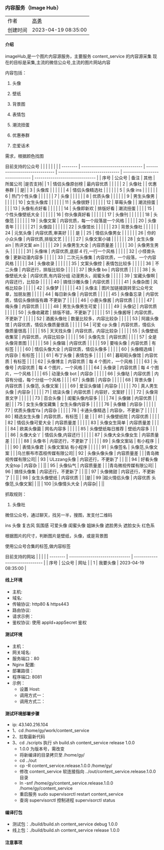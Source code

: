 ### 内容服务（Image Hub）

|          |                                 |
| -------- | ------------------------------- |
| 作者     | [高勇](mailto:gaoyong06@qq.com) |
| 创建时间 | 2023-04-19 08:35:00             |

#### 介绍

imageHub,是一个图片内容源服务，主要服务 content_service 的内容源采集 现在的目标是采集,主流的微信公众号,主流的图片网站内容

内容包括：

1. 头像
2. 壁纸
3. 背景图
4. 表情包

5. 潮流扭蛋
6. 优惠券群
7. 恋爱话术

需求，根据颜色找图

目前支持的公众号
| | | | | | |
| -------- | ------------------------------- | ------------------------------- | ------------------------------- | ------------------------------- | ------------------------------- |
| 序号 | 公众号 | 备注 | 其他 | 所属公司 |是否支持|
| 1 | 情侣头像原创榜 | 最内容优质 | | |  |
| 2 | 头像社 | | 优惠券群 | | 是|
| 3 | 头像库 | | | | |
| 4 | 情侣头像精选社 | | | | |
| 5 | 头像 ins | | | | |
| 6 | 热门个性头像 | | | | |
| 7 | 头像 | | | | |
| 8 | 优质头像 | | | | |
| 9 | 男生头像男 | | | | |
| 10 | 女生头像库 | | | | |
| 11 | 头像很野 | | | | |
| 12 | 草莓头像 | | 潮流扭蛋 | | |
| 13 | 头像有点好看 | | | | |
| 14 | 头像即新欢 | 排版好看 | 潮流扭蛋 | | |
| 15 | 个性头像壁纸大全 | | | | |
| 16 | 你头像真好看 | | | | |
| 17 | 头像刊 | | | | |
| 18 | 头像范 | | | | |
| 19 | 头像文案 | 内容优质，每一个段落是一个风格 | | | |
| 20 | 头像青年 | | | | |
| 21 | 头像园 | | | | |
| 22 | 头像馆长 | | | | |
| 23 | 背景头像社 | | | | |
| 24 | 元気头像 | 内容优质,审美好 | | | 是 |
| 25 | 情侣头像男女 | | | | |
| 26 | 你的小众头像 | 内容优质,排版文艺 | | | |
| 27 | 头像文案小铺 | | | | |
| 28 | 女生头像 ain | 热评文案 ain | | | |
| 29 | 头像男生大全 | 内容质量差 | | | |
| 30 | 头像男生男头 | | | | |
| 31 | 头像味 | 内容优质,底部 4 行,一行一个风格 | | | |
| 32 | 小怪兽头像 | 更新动漫内容多 | | | |
| 33 | 二次元头像集 | 内容优质，一个段落，一个内容风格 | | | |
| 34 | 头像收录 | | | | |
| 35 | 文案头像控 | 表情包比较多 | | | |
| 36 | 不二头像 | 内容还行，排版比较杂 | | | |
| 37 | 换头像 bo | 内容优质 | | | |
| 38 | 头像壁纸大全 | 内容优质,有内容分组 动漫男头，闺蜜头像 | | | |
| 39 | 宝藏头像啊 | 内容还行，比较杂 | | | |
| 40 | 搞怪沙雕头像 | 内容优质 | | | |
| 41 | 头像杂图 | 风格比较杂 | | | |
| 42 | 头像梦 | | | | |
| 43 | 头像主 | 图片加链接跳转至公众号文章，加朋友圈 | | | |
| 44 | 每日新头像 | 内容优质 | | | |
| 45 | 头像备忘录 | 内容优质，情侣头像排版有趣 不更新了 | | | |
| 46 | 小鹿头像酱 | 内容优质 | | | |
| 47 | 梅头像 | 内容优质 | | | |
| 48 | 男生头像男生可爱 | | | | |
| 49 | 头像记 | 内容优质 | | | |
| 50 | 头像收藏君 | 排版不错，不更新了 | | | |
| 51 | 头像酱呀 | 内容优质，不更新了 | | | |
| 52 | 酒酱头像社 | 数量比较多，内容比较杂 | | | |
| 53 | 阿晨头像馆 | 内容优质，情侣头像质量很高 | | | |
| 54 | 可爱 cp 头像 | 内容优质，情侣头像质量很高 | | | |
| 55 | 天天找头像 | 内容优质，内容比较杂 | | | |
| 55 | 头像壁纸收集官 | 内容优质，内容比较杂 | | | |
| 56 | 头像先生 | 内容优质| | | |
| 57 | 全是头像背景图 | | | | |
| 58 | 头像辑 | 内容优质 | | | |
| 59 | 要啥头像 | 内容优质 | 有标签 | | |
| 60 | 情侣头像大全 | 内容优质，情侣头像多 | | | |
| 60 | 头像精选缉 | 内容杂 | 有标签 | | |
| 61 | 布丁头像 | 表情包多 | | | |
| 61 | 暮昭昭头像馆 | 内容优质 | 有标签 | | |
| 62 | 头像博主 | 内容优质 | 每 4 个图片，一个风格 | | |
| 63 | 头像号 | 内容优质 | 每 4 个图片，一个风格 | | |
| 64 | 头像录 | 内容优质 | 每 4 个图片，一个风格 | | |
| 65 | 动漫头像 bot | 内容杂 | | | |
| 66 | 头像哒 | 内容优质 | 内容有分组，每个分组一个风格 | | |
| 67 | 头像鹅 | 内容杂 | | | |
| 68 | 背景头像 | 内容优质 | 头像范, 头像文案 | | |
| 69 | 爱豆头像铺 | 内容杂 | | | |
| 70 | 真人男生头像 | 内容杂 | | | |
| 71 | 琉柒头像 | 内容优质 | 内容好，文案好 | | |
| 72 | 头像背景文字 | | | | |
| 73 | 百合头像 | | 闺蜜头像内容多 | | |
| 74 | 头像娣 | 内容优质 | | 是| |
| 75 | 女生头像宝藏集 | 女生头像内容多 | | | |
| 76 | 头像糖 | 内容杂 | | | |
| 77 | 优质头像库Ya | 内容杂 | | | |
| 78 | 卡通头像精选 | 内容杂，不更新了 | | | |
| 80 | 精选女生头像 | 内容优质，有标签 | | 是 | |
| 81 | 头像壁纸院 | 内容优质 | | | |
| 82 | 情侣头像可爱大全 | 内容质量差 | | | |
| 83 | 头像女生简单 | 内容质量差 | | | |
| 84 | 欧美头像菌 | 网名内容多 | | | |
| 85 | 头像壁纸每日推荐 | 壁纸内容多 | | | |
| 86 | 头像大全丫 | 情侣头像,内容还行 | | | |
| 87 | 头像大全头像女生 | 内容质量差 | | | |
| 88 | 头像书 | 内容还行，不更新了 | | | |
| 89 | 头像文案站 | 有小程序 | | | |
| 90 | 表情头像君 | 头像文案站 有小程序 | | | |
| 91 | 头像签名 | 头像范,头像文案 | | |乌兰察布市荔枝传媒有限公司|
| 92 | 头像头像头像 | 内容质量差 | | |青岛微视传媒有限公司|
| 93 | ULzzang头像 | 内容还行，不更新了 | | ||
| 94 | 好看头像大全top | 内容杂 | | ||
| 95 | 头像仙气 | 内容质量差 | | |青岛微视传媒有限公司|
| 96 | 搞怪头像集 | 内容还行，不更新了 | | ||
| 97 | 头像微甜 | 内容还行，不更新了 | | ||
| 98 | 女生头像壁纸 | 内容优质  | | |是|
| 99 |超火情侣头像  | 内容优质 头像范,头像文案| | ||
| 100 |头像情头大全  | 内容杂| | ||

抓取规则：
1. 头像社


微信公众号，通过聊天，找另一半，搜图，发支付二维码



 



ins 头像
复古风
氛围感
可爱头像
闺蜜头像
姐妹头像
遮脸男头
遮脸女头
红色系

根据图片的尺寸，判断图片是壁纸，头像，或是背景图

使用公众号合集的标签,做内容标签

目前支持的网站
| | | |
| -------- | ------------------------------- | ------------------------------- |
| 序号 | 公众号 | 网址 |
| 1 | 我要头像 | 2023-04-19 08:35:00 |

#### 线上环境

- 主机:
- 域名:
- 传输协议: http80 & https443
- 路由协议:
- 请求示例：
- 鉴权协议: 使用 appId+appSecret 鉴权

#### 测试环境

- 主机：
- 网关域名:
- 服务端口：80
- Nginx 配置:
- 部署路径：
- 程序端口: 8081
- 示例：
  - 设置 Host:
  - 调用方式一：
  - 调用方式二：

#### 测试环境部署步骤

- ip: 43.140.216.104
- 1、cd /home/gy/work/content_service
- 2、拉取最新代码
- 3、cd ./scripts 执行 sh build.sh content_service release 1.0.0
  - 1.0.0 为版本号，需改变
  - 将新编译的目录拷贝至 /home/gy/
  - cd ../out
  - cp -R content_service.release.1.0.0 /home/gy/
  - 修改 content_service 软连接指向 ../out/content_service.release.1.0.0 目录
  - ln -snf /home/gy/content_service.release.1.0.0 /home/gy/content_service
  - 重启服务 sudo supervisorctl restart content_service
  - 查询 supervisorctl 控制进程 supervisorctl status

#### 编译打包

- 测试包：./build/build.sh content_service debug 1.0.0
- 线上包：./build/build.sh content_service release 1.0.0

#### 注意事项
